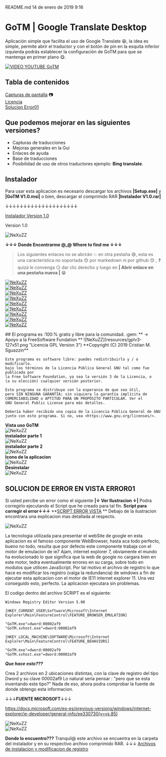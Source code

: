README.md
14 de enero de 2019 9:16
# GoTM | Google Translate Desktop

Aplicación simple que facilita el uso de Google Translate :satisfied:, la idea es simple, permite abrir el traductor y con el botón de pin en la esquita inferior izquierda podrás establecer la configuración de GoTM para que se mantenga en primer plano :yum:.

[![VIDEO YOUTUBE GoTM](resources/capvid.jpg)](https://www.youtube.com/watch?v=eIGsXCUYbSE "VIDEO YOUTUBE GoTM")

## Tabla de contenidos  
[Capturas de pantalla](#capturas) :camera:  
[Licencia](#licencia)  
[Solucion Error01](#solucionError1)  

## Que podemos mejorar en las siguientes versiones? 

* Capturas de traducciones
* Mejoras generales en la Gui
* Enlaces de ayuda
* Base de traducciones
* Posibilidad de uso de otros traductores ejemplo: **Bing translate**.

## Instalador
Para usar esta aplicacion es necesario descargar los archivos **|Setup.exe|** y **|GoTM V1.0.msi|** o bien, descargar el comprimido RAR **|Instalador V1.0.rar|**  

↓↓↓↓↓↓↓↓↓↓↓↓↓↓↓↓↓↓↓↓  

[Instalador Version 1.0](https://github.com/NeXuZZ-SCM/GoTM/tree/master/GoTM/GoTM_V1.0/Debug)


Version 1.0

![NeXuZZ](resources/capGoTM.jpg "Vista GoTM")



**↓↓↓ Donde Encontrarme @_@ Where to find me ↓↓↓**


>Los siguientes enlaces no se abrirán :boom: en otra pestaña :sweat_smile:, esta es una característica no soportada :sweat: por markedown ni por github  :sweat: ,  :question: quizá le convenga :smirk: dar clic derecho y luego en **| Abrir enlace en una pestaña nueva |** :grin:

[![NeXuZZ](resources/linkedinN.png "Ir a mi Linkedin ñ_ñ")](https://www.linkedin.com/in/cristian-m-sguazzin-8a7b2483/)  
[![NeXuZZ](resources/emailN.png "Enviarme un correo ñ_ñ")](mailto:nexuzz@outlook.com)  
[![NeXuZZ](resources/webNn.png "Visitar mi sitio web, no sera gran cosa perooo...")](https://nexuzz-scm.github.io/CristianMartinSguazzin/)  
[![NeXuZZ](resources/instaNnN.png "Seguime y te sigo ^_^")](https://www.instagram.com/nexuzz_scm/)  
[![NeXuZZ](resources/youtubeN.png "Intento de tutoriales :)")](https://www.youtube.com/channel/UCDDXY90tCmbU57J8J4-_T1w)  
[![NeXuZZ](resources/facebookNn.png "Un clasico ;)")](https://www.facebook.com/profile.php?id=100013497670595)  
[![NeXuZZ](resources/twitterN.png "Todos lo usamos para compartir cosas desde otras aplicaciones, peero, podes seguirme en twitter")](https://twitter.com/NeXuZZ_scm)  
[![NeXuZZ](resources/codepenNn.png "Donde las practicas cobran vida")](https://codepen.io/NeXuZZ/)  
[![NeXuZZ](resources/replitN.png "snippets JavaScript donde?")](https://repl.it/@NeXuZZ_SCM) 

<a name="licencia"/>
## El programa es :100:% gratis y libre para la comunidad. :gem:
** → Apoyo a la FreeSoftware Fundation **
![NeXuZZ](resources/gplv3-127x51.png "Licencia GPL Version 3") **Copyright (C) 2019 Cristian M. Sguazzin**

    Este programa es software libre: puedes redistribuirlo y / o modificarlo.
    bajo los términos de la Licencia Pública General GNU tal como fue publicada por
    la Free Software Foundation, ya sea la versión 3 de la Licencia, o
    (a su elección) cualquier versión posterior.

    Este programa se distribuye con la esperanza de que sea útil,
    pero SIN NINGUNA GARANTÍA; sin siquiera la garantía implícita de
    COMERCIABILIDAD o APTITUD PARA UN PROPÓSITO PARTICULAR. Ver el
    GNU General Public License para más detalles.

    Debería haber recibido una copia de la Licencia Pública General de GNU
    junto con este programa. Si no, vea <https://www.gnu.org/licenses/>.

<a name="capturas"/>  

**Vista uso GoTM**  
![NeXuZZ](resources/Use.jpg "Vista uso GoTM")  
**instalador parte 1**  
![NeXuZZ](resources/inst1.jpg "instalador parte 1")  
**instalador parte 2**  
![NeXuZZ](resources/inst2.jpg "instalador parte 2")  
**Icono de la aplicacion**  
![NeXuZZ](resources/iconGoTM.jpg "Icono de la aplicacion")  
**Desinstalar**  
![NeXuZZ](resources/prog.jpg "Desinstalar")

<a name="solucionError1"/>  

## SOLUCION DE ERROR EN VISTA ERROR01

Si usted percibe un error como el siguiente **|↓ Ver Ilustracion ↓|**
Podra corregirlo ejecutando el Script que he creado para tal fin.
**Script para corregir el error↓↓↓**
**[SCRIPT ERROR VISTA](https://github.com/NeXuZZ-SCM/GoTM/tree/master/GoTM/GoTM_V1.0/Debug) **
Debajo de la ilustracion encontrara una explicacion mas detallada al respecto.

![NeXuZZ](resources/error1.jpg "Desinstalar")  

La tecnologia utilizada para presentar el webSite de google en esta aplicacion es el famoso componente WebBrowser, hasta aca todo perfecto, bueno no todo, resulta que por defecto este componente trabaja con el motor de emulacion de ie7 Ajam, internet explorer 7, obviamente el mundo ha evolucionado lo que significa que la web de google no cargara bien en este motor, tedra eventualmente errores en su carga, sobre todo en modulos que utilicen JavaScript. Por tal motivo el archivo de registro lo que hace es modificar los registro (valga la redundancia) de windows a fin de ejecutar esta aplicacion con el motor de IE11 internet explorer 11. Una vez conseguido esto, perfecto. La aplicacion ejecutara sin problemas. 

El codigo dentro del archivo SCRIPT es el siguiente: 

```
Windows Registry Editor Version 5.00

[HKEY_CURRENT_USER\Software\Microsoft\Internet Explorer\Main\FeatureControl\FEATURE_BROWSER_EMULATION]

"GoTM.exe"=dword:00002af9
"GoTM.svhost.exe"=dword:00002af9

[HKEY_LOCAL_MACHINE\SOFTWARE\Microsoft\Internet Explorer\Main\FeatureControl\FEATURE_BEHAVIORS]

"GoTM.exe"=dword:00002af9
"GoTM.svhost.exe"=dword:00002af9
```
**_Que hace esto???_**

Crea 2 archivos en 2 ubicaciones distintas, con la clave de registro del tipo Dword y su clave 00002af9
Lo natural seria pensar : "pero que se esta inventando este tipo?" 
Nada de eso, ahora podra comprobar la fuente de donde obtengo esta informacion.  

↓↓↓**FUENTE MICROSOFT**↓↓↓  

https://docs.microsoft.com/es-es/previous-versions/windows/internet-explorer/ie-developer/general-info/ee330730(v=vs.85)  

![NeXuZZ](resources/textMicrosoft.jpg "Cita Microsoft MSDN")  
![NeXuZZ](resources/regsolucion.jpg "Apariencia de registro")

**Donde lo encuentro???** 
Tranquil@ este archivo se encuentra en la carpeta del instalador y en su respectivo archivo comprimido RAR.  ↓↓↓
[Archivos de instalacion y modificacion de registro](https://github.com/NeXuZZ-SCM/GoTM/tree/master/GoTM/GoTM_V1.0/Debug)